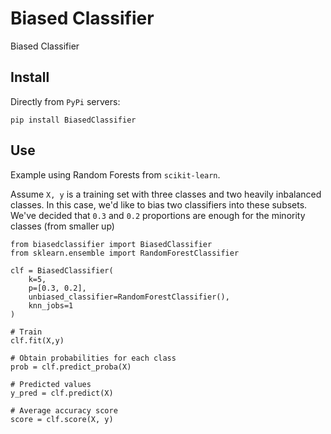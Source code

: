 # Biased Classifier

Biased Classifier

## Install

Directly from `PyPi` servers:

```
pip install BiasedClassifier
```

## Use

Example using Random Forests from `scikit-learn`.

Assume `X, y` is a training set with three classes and two heavily inbalanced classes. In this case, we'd like to bias two classifiers into these subsets. We've decided that `0.3` and `0.2` proportions are enough for the minority classes (from smaller up)

```
from biasedclassifier import BiasedClassifier
from sklearn.ensemble import RandomForestClassifier

clf = BiasedClassifier(
    k=5, 
    p=[0.3, 0.2], 
    unbiased_classifier=RandomForestClassifier(), 
    knn_jobs=1
)

# Train
clf.fit(X,y)

# Obtain probabilities for each class
prob = clf.predict_proba(X)

# Predicted values
y_pred = clf.predict(X)

# Average accuracy score
score = clf.score(X, y)
```